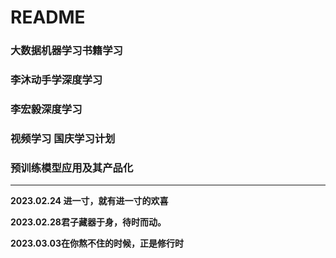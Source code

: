 # README
### 大数据机器学习书籍学习
### 李沐动手学深度学习
### 李宏毅深度学习
### 视频学习 国庆学习计划
### 预训练模型应用及其产品化

---

 **2023.02.24 进一寸，就有进一寸的欢喜**

 **2023.02.28君子藏器于身，待时而动。**
 
**2023.03.03在你熬不住的时候，正是修行时**